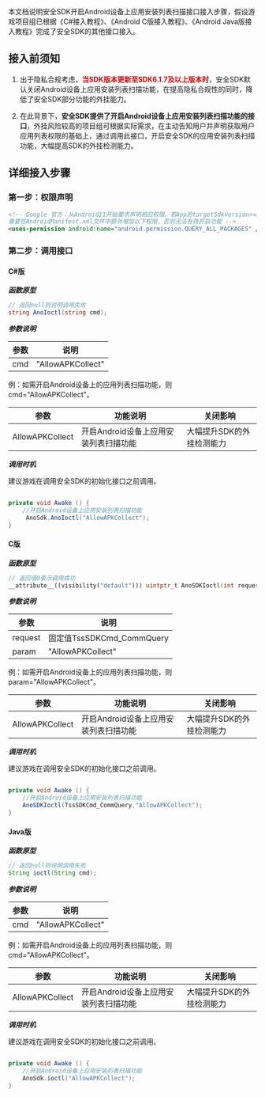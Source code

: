 
本文档说明安全SDK开启Android设备上应用安装列表扫描接口接入步骤，假设游戏项目组已根据《C#接入教程》、《Android C版接入教程》、《Android Java版接入教程》完成了安全SDK的其他接口接入。

## 接入前须知

1. 出于隐私合规考虑，**<font color="#dd0000">当SDK版本更新至SDK6.1.7及以上版本时</font>**，安全SDK默认关闭Android设备上应用安装列表扫描功能，在提高隐私合规性的同时，降低了安全SDK部分功能的外挂能力。

2. 在此背景下，**安全SDK提供了开启Android设备上应用安装列表扫描功能的接口**，外挂风险较高的项目组可根据实际需求，在主动告知用户并声明获取用户应用列表权限的基础上，通过调用此接口，开启安全SDK的应用安装列表扫描功能，大幅提高SDK的外挂检测能力。

## 详细接入步骤

### 第一步：权限声明

```xml
<!-- Google 官方：从Android11开始要求声明相应权限。若App的targetSdkVersion>=30，
需要在AndroidManifest.xml文件中额外增加以下权限，否则无法有效开启功能 -->
<uses-permission android:name="android.permission.QUERY_ALL_PACKAGES" />
```

### 第二步：调用接口

#### C#版

***函数原型***

```csharp
// 返回null则说明调用失败 
string AnoIoctl(string cmd);
```

***参数说明***

参数 | 说明
-----|----
cmd | "AllowAPKCollect"

例：如需开启Android设备上的应用列表扫描功能，则cmd="AllowAPKCollect"。

| 参数 | 功能说明 | 关闭影响 |
| ------- | ------ | ------ |
| AllowAPKCollect | 开启Android设备上应用安装列表扫描功能 | 大幅提升SDK的外挂检测能力|

***调用时机***

建议游戏在调用安全SDK的初始化接口之前调用。

```csharp

private void Awake () {
    //开启Android设备上应用安装列表扫描功能
     AnoSdk.AnoIoctl("AllowAPKCollect");
}
```

#### C版

***函数原型***

```cpp
// 返回值0表示调用成功
__attribute__((visibility("default"))) uintptr_t AnoSDKIoctl(int request, const char *cmd);
```

***参数说明***

参数 | 说明
-----|----
request | 固定值TssSDKCmd_CommQuery
param | "AllowAPKCollect"

例：如需开启Android设备上的应用列表扫描功能，则param="AllowAPKCollect"。

| 参数 | 功能说明 | 关闭影响 |
| ------- | ------ | ------ |
| AllowAPKCollect | 开启Android设备上应用安装列表扫描功能 | 大幅提升SDK的外挂检测能力|

***调用时机***

建议游戏在调用安全SDK的初始化接口之前调用。

```csharp

private void Awake () {
    //开启Android设备上应用安装列表扫描功能
    AnoSDKIoctl(TssSDKCmd_CommQuery,"AllowAPKCollect");
}
```

#### Java版

***函数原型***

```java
// 返回null则说明调用失败 
String ioctl(String cmd);
```

***参数说明***

参数 | 说明
-----|----
cmd | "AllowAPKCollect"

例：如需开启Android设备上的应用列表扫描功能，则cmd="AllowAPKCollect"。

| 参数 | 功能说明 | 关闭影响 |
| ------- | ------ | ------ |
| AllowAPKCollect | 开启Android设备上应用安装列表扫描功能 | 大幅提升SDK的外挂检测能力|

***调用时机***

建议游戏在调用安全SDK的初始化接口之前调用。

```csharp

private void Awake () {
    //开启Android设备上应用安装列表扫描功能
    AnoSdk.ioctl("AllowAPKCollect");
}
```
